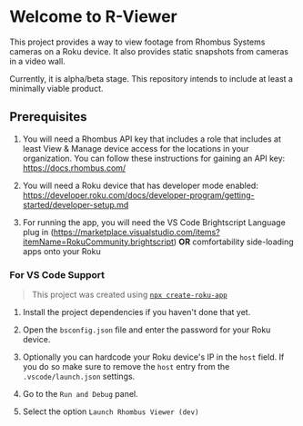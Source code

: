 # Welcome to R-Viewer

This project provides a way to view footage from Rhombus Systems cameras on a Roku device. It also provides static snapshots from cameras in a video wall. 

Currently, it is alpha/beta stage. This repository intends to include at least a minimally viable product.

## Prerequisites

 1. You will need a Rhombus API key that includes a role that includes at least View & Manage device access for the locations in your organization. You can follow these instructions for gaining an API key: https://docs.rhombus.com/
    
 2. You will need a Roku device that has developer mode enabled: https://developer.roku.com/docs/developer-program/getting-started/developer-setup.md
 
 3. For running the app, you will need the VS Code Brightscript Language plug in (https://marketplace.visualstudio.com/items?itemName=RokuCommunity.brightscript) **OR** comfortability side-loading apps onto your Roku

### For VS Code Support

> This project was created using [`npx create-roku-app`](https://github.com/haystacknews/create-roku-app)

1. Install the project dependencies if you haven't done that yet.

2. Open the `bsconfig.json` file and enter the password for your Roku device.

3. Optionally you can hardcode your Roku device's IP in the `host` field. If you do so make sure to remove the `host` entry from the `.vscode/launch.json` settings.

4. Go to the `Run and Debug` panel.

5. Select the option `Launch Rhombus Viewer (dev)`

